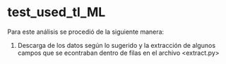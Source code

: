 # test_used_tl_ML

Para este análisis se procedió de la siguiente manera:

1. Descarga de los datos según lo sugerido y la extracción de algunos campos que se econtraban  dentro de filas en el archivo <extract.py> 